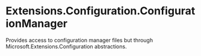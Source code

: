 # Extensions.Configuration.ConfigurationManager
Provides access to configuration manager files but through Microsoft.Extensions.Configuration abstractions.
